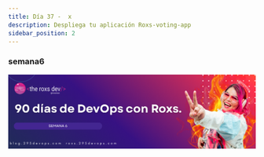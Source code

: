 ```yaml
---
title: Día 37 -  x
description: Despliega tu aplicación Roxs-voting-app
sidebar_position: 2
---
```


### semana6
![](../../static/images/banner/6.png)